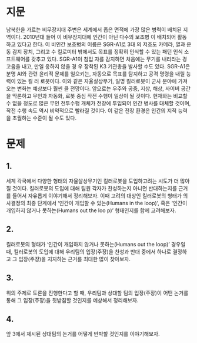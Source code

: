 # 지문
남북한을 가르는 비무장지대 주변은 세계에서 좁은 면적에 가장 많은 병력이 배치된 지역이다. 2010년대 들어 이 비무장지대에 인간이 아닌 다수의 보초병 이 배치되어 활동하고 있다고 한다. 이 비인간 보초병의 이름은 SGR-A1로 3대 의 저조도 카메라, 열과 운동 감지 장치, 그리고 수 킬로미터 밖에서도 목표를 정확히 인식할 수 있는 패턴 인식 소프트웨어를 갖추고 있다. SGR-A1이 침입 자를 감지하면 처음에는 무기를 내리라는 경고음을 내고, 만일 응하지 않을 경 우 장착된 K3 기관총을 발사할 수도 있다. SGR-A1은 분명 AI와 관련 윤리적 문제를 일으키는, 자동으로 목표를 탐지하고 공격 명령을 내릴 능력이 있는 킬 러 로봇이다. 이와 같은 자율살상무기, 일명 킬러로봇이 군사 분야에 가져오는 변화는 예상보다 훨씬 클 전망이다. 앞으로는 우주와 공중, 지상, 해상, 사이버 공간을 막론하고 무인과 자동화, 로봇 중심 작전 수행이 일상이 될 것이다. 현재와는 비교할 수 없을 정도로 많은 무인 전투수행 개체가 전장에 투입되어 인간 병사를 대체할 것이며, 작전 수행 속도 역시 비약적으로 빨라질 것이다. 이 같은 전장 환경은 인간의 지적 능력을 초월하는 수준이 될 수도 있다.
# 문제
## 1.
세계 각국에서 다양한 형태의 자율살상무기인 킬러로봇을 도입하고려는 시도가 더 많아질 것이다. 킬러로봇의 도입에 대해 팀원 각자가 찬성하는지 아니면 반대하는지를 근거를 들어서 자유롭게 이야기해서 정리해보자. 이때 고려의 대상인 킬러로봇의 형태가 의사결정의 최종 단계에서 ‘인간이 개입할 수 있는(Humans in the loop)’, 혹은 ‘인간이 개입하지 않거나 못하는(Humans out the loo p)’ 형태인지를 함께 고려해보자.
## 2.
킬러로봇의 형태가 ‘인간이 개입하지 않거나 못하는(Humans out the loop)’ 경우일 때, 킬러로봇의 도입에 대해 우리팀의 입장(주장)을 찬성과 반대 중에서 하나로 결정하고 그 입장(주장)을 지지하는 근거를 최대한 많이 찾아보자.
## 3.
위의 주제로 토론을 진행한다고 할 때, 우리팀과 상대할 팀의 입장(주장)이 어떤 논거를 통해 그 입장(주장)을 뒷받침할 것인지를 예상해서 정리해보자.
## 4.
앞 3에서 제시된 상대팀의 논거를 어떻게 반박할 것인지를 이야기해보자.